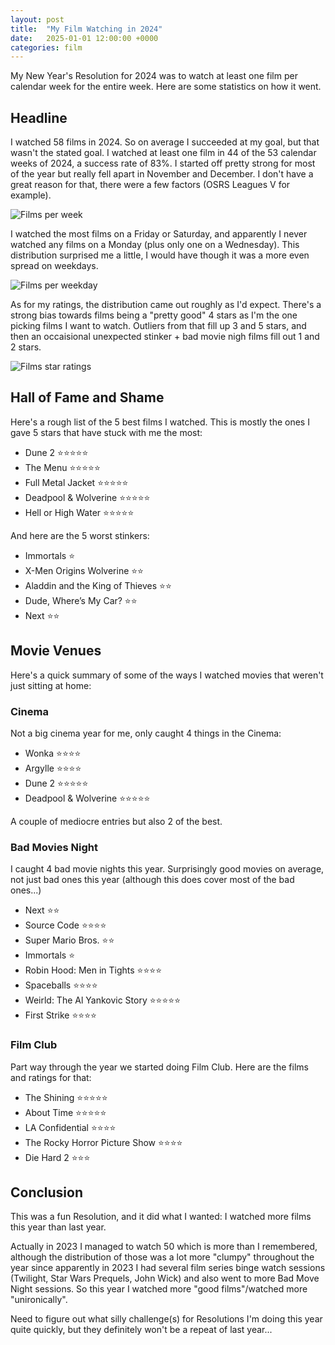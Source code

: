 ```yaml
---
layout: post
title:  "My Film Watching in 2024"
date:   2025-01-01 12:00:00 +0000
categories: film
---
```


My New Year's Resolution for 2024 was to watch at least one film per calendar week for the entire week. Here are some statistics on how it went.

## Headline

I watched 58 films in 2024. So on average I succeeded at my goal, but that wasn't the stated goal. I watched at least one film in 44 of the 53 calendar weeks of 2024, a success rate of 83%. I started off pretty strong for most of the year but really fell apart in November and December. I don't have a great reason for that, there were a few factors (OSRS Leagues V for example).

![Films per week]({{site.url}}/assets/2024_films_per_week.png)

I watched the most films on a Friday or Saturday, and apparently I never watched any films on a Monday (plus only one on a Wednesday). This distribution surprised me a little, I would have though it was a more even spread on weekdays.

![Films per weekday]({{site.url}}/assets/2024_films_per_weekday.png)

As for my ratings, the distribution came out roughly as I'd expect. There's a strong bias towards films being a "pretty good" 4 stars as I'm the one picking films I want to watch. Outliers from that fill up 3 and 5 stars, and then an occaisional unexpected stinker + bad movie nigh films fill out 1 and 2 stars.

![Films star ratings]({{site.url}}/assets/2024_film_star_ratings.png)

## Hall of Fame and Shame

Here's a rough list of the 5 best films I watched. This is mostly the ones I gave 5 stars that have stuck with me the most:

* Dune 2 ⭐⭐⭐⭐⭐
* The Menu ⭐⭐⭐⭐⭐
* Full Metal Jacket ⭐⭐⭐⭐⭐
* Deadpool & Wolverine ⭐⭐⭐⭐⭐
* Hell or High Water ⭐⭐⭐⭐⭐

And here are the 5 worst stinkers:

* Immortals ⭐
* X-Men Origins Wolverine ⭐⭐
* Aladdin and the King of Thieves ⭐⭐
* Dude, Where’s My Car? ⭐⭐
* Next ⭐⭐

## Movie Venues

Here's a quick summary of some of the ways I watched movies that weren't just sitting at home:

### Cinema

Not a big cinema year for me, only caught 4 things in the Cinema:

* Wonka ⭐⭐⭐⭐
* Argylle ⭐⭐⭐⭐
* Dune 2 ⭐⭐⭐⭐⭐
* Deadpool & Wolverine ⭐⭐⭐⭐⭐

A couple of mediocre entries but also 2 of the best.

### Bad Movies Night

I caught 4 bad movie nights this year. Surprisingly good movies on average, not just bad ones this year (although this does cover most of the bad ones...)

* Next ⭐⭐
* Source Code ⭐⭐⭐⭐
* Super Mario Bros. ⭐⭐
* Immortals ⭐
* Robin Hood: Men in Tights ⭐⭐⭐⭐
* Spaceballs ⭐⭐⭐⭐
* Weirld: The Al Yankovic Story ⭐⭐⭐⭐⭐
* First Strike ⭐⭐⭐⭐

### Film Club

Part way through the year we started doing Film Club. Here are the films and ratings for that:

* The Shining ⭐⭐⭐⭐⭐
* About Time ⭐⭐⭐⭐⭐
* LA Confidential ⭐⭐⭐⭐
* The Rocky Horror Picture Show ⭐⭐⭐⭐
* Die Hard 2 ⭐⭐⭐

## Conclusion

This was a fun Resolution, and it did what I wanted: I watched more films this year than last year.

Actually in 2023 I managed to watch 50 which is more than I remembered, although the distribution of those was a lot more "clumpy" throughout the year since apparently in 2023 I had several film series binge watch sessions (Twilight, Star Wars Prequels, John Wick) and also went to more Bad Move Night sessions. So this year I watched more "good films"/watched more "unironically".

Need to figure out what silly challenge(s) for Resolutions I'm doing this year quite quickly, but they definitely won't be a repeat of last year...
